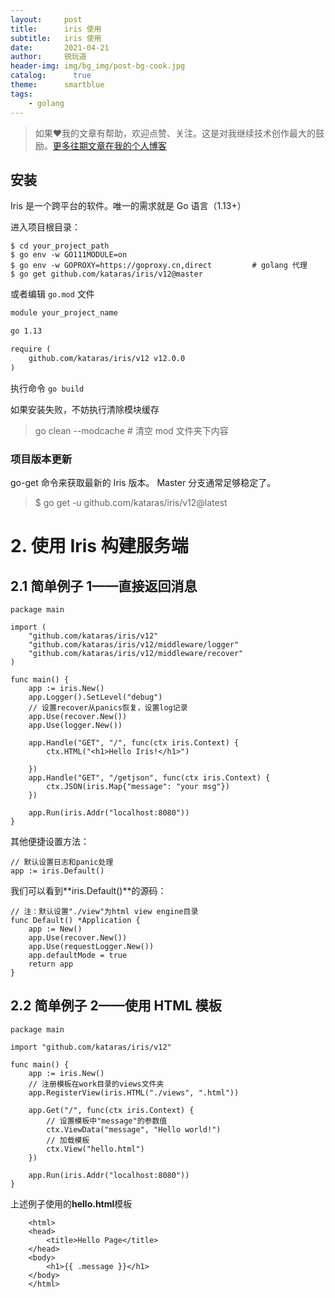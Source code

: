 ```yaml
---
layout:     post
title:      iris 使用
subtitle:   iris 使用
date:       2021-04-21
author:     锐玩道
header-img: img/bg_img/post-bg-cook.jpg
catalog:      true
theme:      smartblue
tags:
    - golang
---
```



> 如果❤️我的文章有帮助，欢迎点赞、关注。这是对我继续技术创作最大的鼓励。[更多往期文章在我的个人博客](https://coderdao.github.io/)

## 安装
Iris 是一个跨平台的软件。唯一的需求就是 Go 语言（1.13+）

进入项目根目录：
```
$ cd your_project_path
$ go env -w GO111MODULE=on
$ go env -w GOPROXY=https://goproxy.cn,direct         # golang 代理
$ go get github.com/kataras/iris/v12@master
```
或者编辑 `go.mod` 文件

```txt
module your_project_name

go 1.13

require (
    github.com/kataras/iris/v12 v12.0.0
)
```

执行命令 `go build`

如果安装失败，不妨执行清除模块缓存
> go clean --modcache     # 清空 mod 文件夹下内容

### 项目版本更新
go-get 命令来获取最新的 Iris 版本。 Master 分支通常足够稳定了。
> $ go get -u github.com/kataras/iris/v12@latest


# 2\. 使用 Iris 构建服务端

## 2.1 简单例子 1——直接返回消息

    package main

    import (
    	"github.com/kataras/iris/v12"
    	"github.com/kataras/iris/v12/middleware/logger"
    	"github.com/kataras/iris/v12/middleware/recover"
    )

    func main() {
    	app := iris.New()
    	app.Logger().SetLevel("debug")
    	// 设置recover从panics恢复，设置log记录
    	app.Use(recover.New())
    	app.Use(logger.New())

    	app.Handle("GET", "/", func(ctx iris.Context) {
    		ctx.HTML("<h1>Hello Iris!</h1>")

    	})
    	app.Handle("GET", "/getjson", func(ctx iris.Context) {
    		ctx.JSON(iris.Map{"message": "your msg"})
    	})

    	app.Run(iris.Addr("localhost:8080"))
    }

其他便捷设置方法：

    // 默认设置日志和panic处理
    app := iris.Default()

我们可以看到**iris.Default()**的源码：

    // 注：默认设置"./view"为html view engine目录
    func Default() *Application {
    	app := New()
    	app.Use(recover.New())
    	app.Use(requestLogger.New())
    	app.defaultMode = true
    	return app
    }

## 2.2 简单例子 2——使用 HTML 模板
```
package main

import "github.com/kataras/iris/v12"

func main() {
    app := iris.New()
    // 注册模板在work目录的views文件夹
    app.RegisterView(iris.HTML("./views", ".html"))

    app.Get("/", func(ctx iris.Context) {
        // 设置模板中"message"的参数值
        ctx.ViewData("message", "Hello world!")
        // 加载模板
        ctx.View("hello.html")
    })

    app.Run(iris.Addr("localhost:8080"))
}
```
上述例子使用的**hello.html**模板
```
    <html>
    <head>
    	<title>Hello Page</title>
    </head>
    <body>
    	<h1>{{ .message }}</h1>
    </body>
    </html>
```